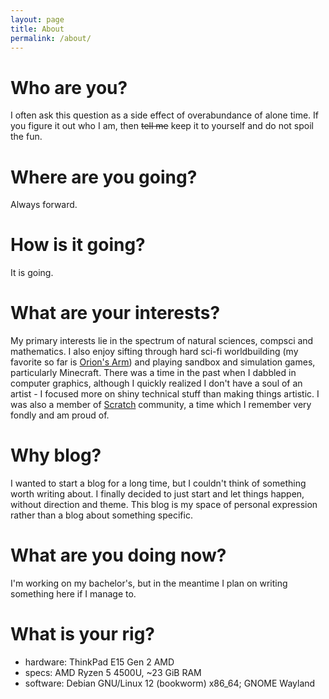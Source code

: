 ```yaml
---
layout: page
title: About
permalink: /about/
---
```


# Who are you?

I often ask this question as a side effect of overabundance of alone time. If you figure it out who I am, then ~~tell me~~ keep it to yourself and do not spoil the fun.

# Where are you going?

Always forward.

# How is it going?

It is going.

# What are your interests?

My primary interests lie in the spectrum of natural sciences, compsci and mathematics. I also enjoy sifting through hard sci-fi worldbuilding (my favorite so far is [Orion's Arm](https://orionsarm.com)) and playing sandbox and simulation games, particularly Minecraft. There was a time in the past when I dabbled in computer graphics, although I quickly realized I don't have a soul of an artist - I focused more on shiny technical stuff than making things artistic. I was also a member of [Scratch](https://scratch.mit.edu) community, a time which I remember very fondly and am proud of.

# Why blog?

I wanted to start a blog for a long time, but I couldn't think of something worth writing about. I finally decided to just start and let things happen, without direction and theme. This blog is my space of personal expression rather than a blog about something specific.

# What are you doing now?

I'm working on my bachelor's, but in the meantime I plan on writing something here if I manage to.

# What is your rig?

* hardware: ThinkPad E15 Gen 2 AMD  
* specs: AMD Ryzen 5 4500U, ~23 GiB RAM  
* software: Debian GNU/Linux 12 (bookworm) x86_64; GNOME Wayland  
